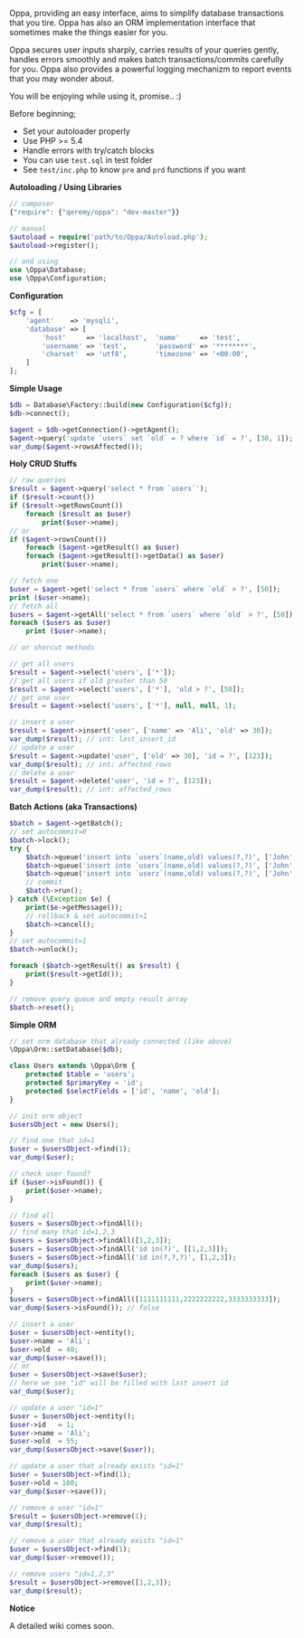 Oppa, providing an easy interface, aims to simplify database transactions that you tire. Oppa has also an ORM implementation interface that sometimes make the things easier for you.

Oppa secures user inputs sharply, carries results of your queries gently, handles errors smoothly and makes batch transactions/commits carefully for you. Oppa also provides a powerful logging mechanizm to report events that you may wonder about.

You will be enjoying while using it, promise.. :)

Before beginning;

- Set your autoloader properly
- Use PHP >= 5.4
- Handle errors with try/catch blocks
- You can use `test.sql` in test folder
- See `test/inc.php` to know `pre` and `prd` functions if you want

**Autoloading / Using Libraries**

```php
// composer
{"require": {"qeremy/oppa": "dev-master"}}

// manual
$autoload = require('path/to/Oppa/Autoload.php');
$autoload->register();

// and using
use \Oppa\Database;
use \Oppa\Configuration;
```

**Configuration**

```php
$cfg = [
    'agent'    => 'mysqli',
    'database' => [
        'host'     => 'localhost',  'name'     => 'test',
        'username' => 'test',       'password' => '********',
        'charset'  => 'utf8',       'timezone' => '+00:00',
    ]
];
```

**Simple Usage**

```php
$db = Database\Factory::build(new Configuration($cfg));
$db->connect();

$agent = $db->getConnection()->getAgent();
$agent->query('update `users` set `old` = ? where `id` = ?', [30, 1]);
var_dump($agent->rowsAffected());
```

**Holy CRUD Stuffs**

```php
// raw queries
$result = $agent->query('select * from `users`');
if ($result->count())
if ($result->getRowsCount())
    foreach ($result as $user)
        print($user->name);
// or
if ($agent->rowsCount())
    foreach ($agent->getResult() as $user)
    foreach ($agent->getResult()->getData() as $user)
        print($user->name);

// fetch one
$user = $agent->get('select * from `users` where `old` > ?', [50]);
print ($user->name);
// fetch all
$users = $agent->getAll('select * from `users` where `old` > ?', [50]);
foreach ($users as $user)
    print ($user->name);

// or shorcut methods

// get all users
$result = $agent->select('users', ['*']);
// get all users if old greater than 50
$result = $agent->select('users', ['*'], 'old > ?', [50]);
// get one user
$result = $agent->select('users', ['*'], null, null, 1);

// insert a user
$result = $agent->insert('user', ['name' => 'Ali', 'old' => 30]);
var_dump($result); // int: last_insert_id
// update a user
$result = $agent->update('user', ['old' => 30], 'id = ?', [123]);
var_dump($result); // int: affected_rows
// delete a user
$result = $agent->delete('user', 'id = ?', [123]);
var_dump($result); // int: affected_rows
```

**Batch Actions (aka Transactions)**

```php
$batch = $agent->getBatch();
// set autocommit=0
$batch->lock();
try {
    $batch->queue('insert into `users`(name,old) values(?,?)', ['John', 25]);
    $batch->queue('insert into `users`(name,old) values(?,?)', ['John', 25]);
    $batch->queue('insert into `userz`(name,old) values(?,?)', ['John', 25]); // boom!
    // commit
    $batch->run();
} catch (\Exception $e) {
    print($e->getMessage());
    // rollback & set autocommit=1
    $batch->cancel();
}
// set autocommit=1
$batch->unlock();

foreach ($batch->getResult() as $result) {
    print($result->getId());
}

// remove query queue and empty result array
$batch->reset();
```

**Simple ORM**

```php
// set orm database that already connected (like above)
\Oppa\Orm::setDatabase($db);

class Users extends \Oppa\Orm {
    protected $table = 'users';
    protected $primaryKey = 'id';
    protected $selectFields = ['id', 'name', 'old'];
}

// init orm object
$usersObject = new Users();

// find one that id=1
$user = $usersObject->find(1);
var_dump($user);

// check user found?
if ($user->isFound()) {
    print($user->name);
}

// find all
$users = $usersObject->findAll();
// find many that id=1,2,3
$users = $usersObject->findAll([1,2,3]);
$users = $usersObject->findAll('id in(?)', [[1,2,3]]);
$users = $usersObject->findAll('id in(?,?,?)', [1,2,3]);
var_dump($users);
foreach ($users as $user) {
    print($user->name);
}
$users = $usersObject->findAll([1111111111,2222222222,3333333333]);
var_dump($users->isFound()); // false

// insert a user
$user = $usersObject->entity();
$user->name = 'Ali';
$user->old  = 40;
var_dump($user->save());
// or
$user = $usersObject->save($user);
// here we see "id" will be filled with last insert id
var_dump($user);

// update a user "id=1"
$user = $usersObject->entity();
$user->id   = 1;
$user->name = 'Ali';
$user->old  = 55;
var_dump($usersObject->save($user));

// update a user that already exists "id=1"
$user = $usersObject->find(1);
$user->old = 100;
var_dump($user->save());

// remove a user "id=1"
$result = $usersObject->remove(1);
var_dump($result);

// remove a user that already exists "id=1"
$user = $usersObject->find(1);
var_dump($user->remove());

// remove users "id=1,2,3"
$result = $usersObject->remove([1,2,3]);
var_dump($result);
```

**Notice**

A detailed wiki comes soon.
